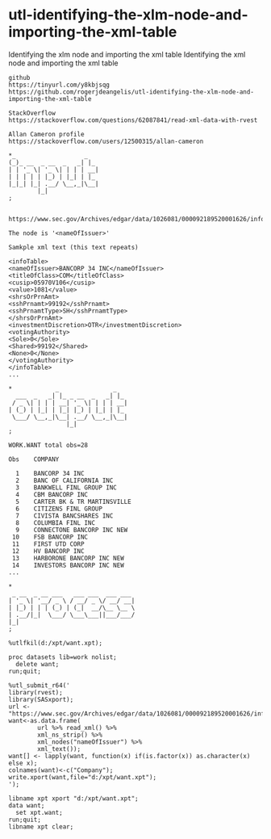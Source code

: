 # utl-identifying-the-xlm-node-and-importing-the-xml-table
Identifying the xlm node and importing the xml table 
    Identifying the xml node and importing the xml table                                                  
                                                                                                          
    github                                                                                                
    https://tinyurl.com/y8kbjsqg                                                                          
    https://github.com/rogerjdeangelis/utl-identifying-the-xlm-node-and-importing-the-xml-table           
                                                                                                          
    StackOverflow                                                                                         
    https://stackoverflow.com/questions/62087841/read-xml-data-with-rvest                                 
                                                                                                          
    Allan Cameron profile                                                                                 
    https://stackoverflow.com/users/12500315/allan-cameron                                                
                                                                                                          
    *_                   _                                                                                
    (_)_ __  _ __  _   _| |_                                                                              
    | | '_ \| '_ \| | | | __|                                                                             
    | | | | | |_) | |_| | |_                                                                              
    |_|_| |_| .__/ \__,_|\__|                                                                             
            |_|                                                                                           
    ;                                                                                                     
                                                                                                          
                                                                                                          
    https://www.sec.gov/Archives/edgar/data/1026081/000092189520001626/infotable.xml                      
                                                                                                          
    The node is '<nameOfIssuer>'                                                                          
                                                                                                          
    Samkple xml text (this text repeats)                                                                  
                                                                                                          
    <infoTable>                                                                                           
    <nameOfIssuer>BANCORP 34 INC</nameOfIssuer>                                                           
    <titleOfClass>COM</titleOfClass>                                                                      
    <cusip>05970V106</cusip>                                                                              
    <value>1081</value>                                                                                   
    <shrsOrPrnAmt>                                                                                        
    <sshPrnamt>99192</sshPrnamt>                                                                          
    <sshPrnamtType>SH</sshPrnamtType>                                                                     
    </shrsOrPrnAmt>                                                                                       
    <investmentDiscretion>OTR</investmentDiscretion>                                                      
    <votingAuthority>                                                                                     
    <Sole>0</Sole>                                                                                        
    <Shared>99192</Shared>                                                                                
    <None>0</None>                                                                                        
    </votingAuthority>                                                                                    
    </infoTable>                                                                                          
    ...                                                                                                   
                                                                                                          
    *            _               _                                                                        
      ___  _   _| |_ _ __  _   _| |_                                                                      
     / _ \| | | | __| '_ \| | | | __|                                                                     
    | (_) | |_| | |_| |_) | |_| | |_                                                                      
     \___/ \__,_|\__| .__/ \__,_|\__|                                                                     
                    |_|                                                                                   
    ;                                                                                                     
                                                                                                          
    WORK.WANT total obs=28                                                                                
                                                                                                          
    Obs    COMPANY                                                                                        
                                                                                                          
      1    BANCORP 34 INC                                                                                 
      2    BANC OF CALIFORNIA INC                                                                         
      3    BANKWELL FINL GROUP INC                                                                        
      4    CBM BANCORP INC                                                                                
      5    CARTER BK & TR MARTINSVILLE                                                                    
      6    CITIZENS FINL GROUP                                                                            
      7    CIVISTA BANCSHARES INC                                                                         
      8    COLUMBIA FINL INC                                                                              
      9    CONNECTONE BANCORP INC NEW                                                                     
     10    FSB BANCORP INC                                                                                
     11    FIRST UTD CORP                                                                                 
     12    HV BANCORP INC                                                                                 
     13    HARBORONE BANCORP INC NEW                                                                      
     14    INVESTORS BANCORP INC NEW                                                                      
    ...                                                                                                   
                                                                                                          
    *                                                                                                     
     _ __  _ __ ___   ___ ___  ___ ___                                                                    
    | '_ \| '__/ _ \ / __/ _ \/ __/ __|                                                                   
    | |_) | | | (_) | (_|  __/\__ \__ \                                                                   
    | .__/|_|  \___/ \___\___||___/___/                                                                   
    |_|                                                                                                   
    ;                                                                                                     
                                                                                                          
    %utlfkil(d:/xpt/want.xpt);                                                                            
                                                                                                          
    proc datasets lib=work nolist;                                                                        
      delete want;                                                                                        
    run;quit;                                                                                             
                                                                                                          
    %utl_submit_r64('                                                                                     
    library(rvest);                                                                                       
    library(SASxport);                                                                                    
    url <- "https://www.sec.gov/Archives/edgar/data/1026081/000092189520001626/infotable.xml";            
    want<-as.data.frame(                                                                                  
            url %>% read_xml() %>%                                                                        
            xml_ns_strip() %>%                                                                            
            xml_nodes("nameOfIssuer") %>%                                                                 
            xml_text());                                                                                  
    want[] <- lapply(want, function(x) if(is.factor(x)) as.character(x) else x);                          
    colnames(want)<-c("Company");                                                                         
    write.xport(want,file="d:/xpt/want.xpt");                                                             
    ');                                                                                                   
                                                                                                          
    libname xpt xport "d:/xpt/want.xpt";                                                                  
    data want;                                                                                            
      set xpt.want;                                                                                       
    run;quit;                                                                                             
    libname xpt clear;                                                                                    
                                                                                                          
